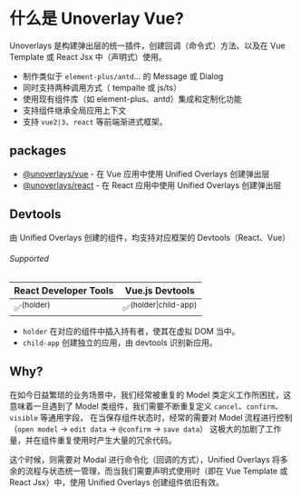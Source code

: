 # 什么是 Unoverlay Vue?

Unoverlays 是构建弹出层的统一插件，创建回调（命令式）方法、以及在 Vue Template 或 React Jsx 中（声明式）使用。

- 制作类似于 `element-plus/antd`... 的 Message 或 Dialog
- 同时支持两种调用方式（ tempalte 或 js/ts）
- 使用现有组件库（如 element-plus、antd）集成和定制化功能
- 支持组件继承全局应用上下文
- 支持 `vue2|3`、`react` 等前端渐进式框架。


## packages

- [@unoverlays/vue](/zh/vue/) - 在 Vue 应用中使用 Unified Overlays 创建弹出层
- [@unoverlays/react](/zh/react/) - 在 React 应用中使用 Unified Overlays 创建弹出层

## Devtools

由 Unified Overlays 创建的组件，均支持对应框架的 Devtools（React、Vue）

###### Supported

| React Developer Tools | Vue.js Devtools                 |
| --------------------- | ------------------------------- |
| ✅<sup>(holder)</sup>  | ✅<sup>(holder\|child-app)</sup> |

- `holder` 在对应的组件中插入持有者，使其在虚拟 DOM 当中。
- `child-app` 创建独立的应用，由 devtools 识别新应用。

## Why?

在如今日益繁琐的业务场景中，我们经常被重复的 Model 类定义工作所困扰，这意味着一旦遇到了 Model 类组件，我们需要不断重复定义 `cancel`、`confirm`、`visible` 等通用字段，
在当保存组件状态时，经常的需要对 Model 流程进行控制（`open model` -> `edit data` -> `@confirm` -> `save data`）
这极大的加剧了工作量，并在组件重复使用时产生大量的冗余代码。

这个时候，则需要对 Modal 进行命令化（回调的方式），Unified Overlays 将多余的流程与状态统一管理，而当我们需要声明式使用时（即在 Vue Template 或 React Jsx）中，使用 Unified Overlays 创建组件依旧有效。
